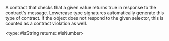 A contract that checks that a given value returns true in response to the contract's message. Lowercase type signatures automatically generate this type of contract. If the object does not respond to the given selector, this is counted as a contract violation as well.

<type: #isString returns: #isNumber>